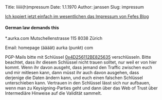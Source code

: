 Title: Iiiiii(h)mpressum 
Date: 1.1.1970
Author: janssen
Slug: impressum

[Ich kopiert jetzt einfach im wesentlichen das Impressum von Fefes Blog](https://blog.fefe.de/impressum.html "blog.fefe.de Impressum")

#### German law demands this

*.aurka.com
Mutschellenstrasse 115
8038 Zürich 


Email: homepage (äääät) aurka (punkt) com


PGP-Mails bitte mit Schlüssel [0x4D256112BE825635](http://pool.sks-keyservers.net:11371/pks/lookup?op=get&search=0x4D256112BE825635) verschlüsseln. Bitte beachtet, dass ihr diesem Schlüssel nicht trauen solltet, nur weil er von hier kommt. Wenn ihr davon ausgeht, dass jemand den Traffic zwischen euch und mir mitlesen kann, dann müsst ihr auch davon ausgehen, dass derjenige die Daten ändern kann, und euch einen falschen Schlüssel unterschieben kann. Vertrauen in den Schlüssel lässt sich nur aufbauen, wenn man zu Keysigning-Parties geht und dann über das Web of Trust über Intermediäre Hinweise auf die Validität sammelt. 
